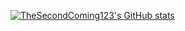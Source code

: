 [![TheSecondComing123's GitHub stats](https://github-readme-stats.vercel.app/api?username=TheSecondComing123&show_icons=true&theme=synthwave&bg_color=45,a34,ffa9)](https://github.com/anuraghazra/github-readme-stats)
